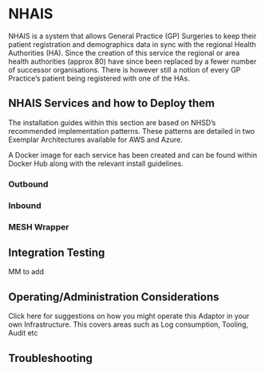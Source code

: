 # NHAIS

NHAIS is a system that allows General Practice (GP) Surgeries to keep their patient registration and demographics data in sync with the regional Health Authorities (HA). Since the creation of this service the regional or area health authorities (approx 80) have since been replaced by a fewer number of successor organisations. There is however still a notion of every GP Practice’s patient being registered with one of the HAs.


## NHAIS Services and how to Deploy them

The installation guides within this section are based on NHSD’s recommended implementation patterns.  These patterns are detailed in two Exemplar Architectures available for AWS and Azure. 

A Docker image for each service has been created and can be found within Docker Hub along with the relevant install guidelines.

### Outbound

### Inbound

### MESH Wrapper

## Integration Testing
MM to add

## Operating/Administration Considerations

Click here for suggestions on how you might operate this Adaptor in your own Infrastructure.  This covers areas such as Log consumption, Tooling, Audit etc 

## Troubleshooting
